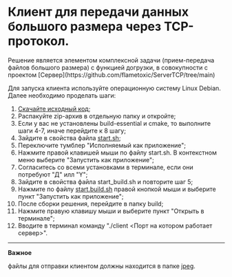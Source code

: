 <H1>Клиент для передачи данных большого размера через TCP-протокол. </H1>
Решение является элементом комплексной задачи (прием-передача файлов большого размера) с функцией догрузки, в совокупности с проектом [Сервер](https://github.com/flametoxic/ServerTCP/tree/main)

Для запуска клиента используйте операционную систему Linux Debian.
Далее необходимо проделать шаги:
1. [Скачайте исходный код](https://github.com/flametoxic/ClientTCP/archive/refs/heads/main.zip);
2. Распакуйте zip-архив в отдельную папку и откройте;
3. Если у вас не установлены build-essential и cmake, то выполните шаги 4-7, иначе перейдите к 8 шагу;
4. Зайдите в свойства файла [start.sh](https://github.com/flametoxic/ClientTCP/blob/main/start.sh);
5. Переключите тумблер "Исполняемый как приложение";
6. Нажмите правой клавишей мыши по файлу start.sh. В контекстном меню выберите "Запустить как приложение";
7. Согласитесь со всеми установками в терминале, если они потребуют "Д" илл "Y";
8. Зайдите в свойства файла start_build.sh и повторите шаг 5;
9. Нажмите по файлу [start.build.sh](https://github.com/flametoxic/ClientTCP/blob/main/start_build.sh) правой кнопкой мыши и выберите пункт "Запустить как приложение";
10. После сборки решения, перейдите в папку build;
11. Нажмите правую клавишу мыши и выберите пункт "Открыть в терминале";
12. Вводите в терминал команду "./client <Порт на котором работает сервер>".

<hr>
<b>Важное</b>
<p>файлы для отправки клиентом  должны находится в папке <a href="https://github.com/flametoxic/ClientTCP/tree/main/Data">jpeg</a>.</p>